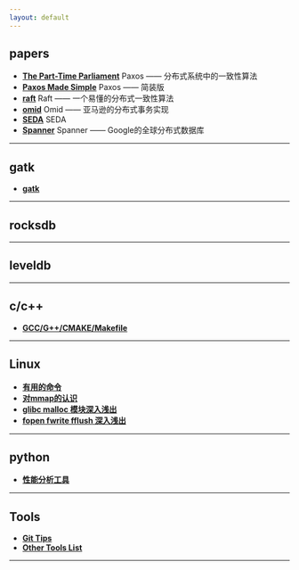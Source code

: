 ```yaml
---
layout: default
---
```


## papers
- [**The Part-Time Parliament**](/contents/papers/the_part-time_parliament)
Paxos —— 分布式系统中的一致性算法
- [**Paxos Made Simple**](/contents/papers/paxos_made_simple)
Paxos —— 简装版
- [**raft**](/contents/papers/raft)
Raft —— 一个易懂的分布式一致性算法
- [**omid**](/contents/papers/omid)
Omid —— 亚马逊的分布式事务实现
- [**SEDA**](/contents/papers/seda)
SEDA
- [**Spanner**](/contents/papers/spanner)
Spanner —— Google的全球分布式数据库

---
## gatk
- [**gatk**](/contents/gatk/index)

---
## rocksdb

---
## leveldb

---
## c/c++
- [**GCC/G++/CMAKE/Makefile**](/contents/cpp/gcc&cmake&makefile的常用知识点)

---
## Linux
- [**有用的命令**](/contents/linux/power_cmds)
- [**对mmap的认识**](/contents/linux/mmap)  
- [**glibc malloc 模块深入浅出**](/contents/linux/malloc)   
- [**fopen fwrite fflush 深入浅出**](/contents/linux/fxxx)

---
## python
- [**性能分析工具**](/contents/python/perf)

---
## Tools
- [**Git Tips**](/contents/tools/git_tips)
- [**Other Tools List**](/contents/tools/list)

---
